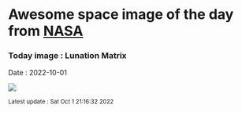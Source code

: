 
  # Awesome space image of the day from [NASA](https://api.nasa.gov/)

  ### Today image : Lunation Matrix
  Date : 2022-10-01

  ![](https://apod.nasa.gov/apod/image/2210/Lu20220729-0826_1050.jpg)

  <small>Latest update : Sat Oct  1 21:16:32 2022</small>
